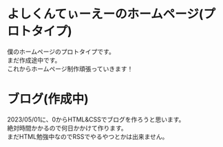 # よしくんてぃーえーのホームページ(プロトタイプ)
僕のホームページのプロトタイプです。<br>
まだ作成途中です。<br>
これからホームページ制作頑張っていきます！<br>
# ブログ(作成中)
2023/05/01に、0からHTML&CSSでブログを作ろうと思います。<br>
絶対時間かかるので何日かかけて作ります。<br>
まだHTML勉強中なのでRSSでやるやつとかは出来ません。

